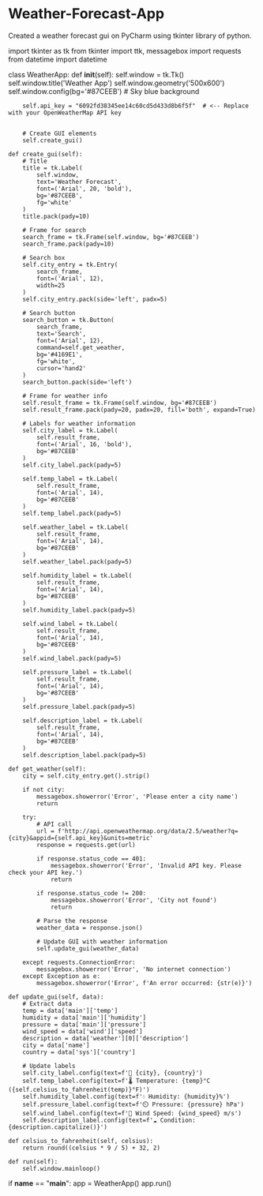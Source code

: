 # Weather-Forecast-App
Created a weather forecast gui on PyCharm using tkinter library of python.



import tkinter as tk
from tkinter import ttk, messagebox
import requests
from datetime import datetime


class WeatherApp:
    def __init__(self):
        self.window = tk.Tk()
        self.window.title('Weather App')
        self.window.geometry('500x600')
        self.window.config(bg='#87CEEB')  # Sky blue background

        
        self.api_key = "6092fd38345ee14c60cd5d433d8b6f5f"  # <-- Replace with your OpenWeatherMap API key
        

        # Create GUI elements
        self.create_gui()

    def create_gui(self):
        # Title
        title = tk.Label(
            self.window,
            text='Weather Forecast',
            font=('Arial', 20, 'bold'),
            bg='#87CEEB',
            fg='white'
        )
        title.pack(pady=10)

        # Frame for search
        search_frame = tk.Frame(self.window, bg='#87CEEB')
        search_frame.pack(pady=10)

        # Search box
        self.city_entry = tk.Entry(
            search_frame,
            font=('Arial', 12),
            width=25
        )
        self.city_entry.pack(side='left', padx=5)

        # Search button
        search_button = tk.Button(
            search_frame,
            text='Search',
            font=('Arial', 12),
            command=self.get_weather,
            bg='#4169E1',
            fg='white',
            cursor='hand2'
        )
        search_button.pack(side='left')

        # Frame for weather info
        self.result_frame = tk.Frame(self.window, bg='#87CEEB')
        self.result_frame.pack(pady=20, padx=20, fill='both', expand=True)

        # Labels for weather information
        self.city_label = tk.Label(
            self.result_frame,
            font=('Arial', 16, 'bold'),
            bg='#87CEEB'
        )
        self.city_label.pack(pady=5)

        self.temp_label = tk.Label(
            self.result_frame,
            font=('Arial', 14),
            bg='#87CEEB'
        )
        self.temp_label.pack(pady=5)

        self.weather_label = tk.Label(
            self.result_frame,
            font=('Arial', 14),
            bg='#87CEEB'
        )
        self.weather_label.pack(pady=5)

        self.humidity_label = tk.Label(
            self.result_frame,
            font=('Arial', 14),
            bg='#87CEEB'
        )
        self.humidity_label.pack(pady=5)

        self.wind_label = tk.Label(
            self.result_frame,
            font=('Arial', 14),
            bg='#87CEEB'
        )
        self.wind_label.pack(pady=5)

        self.pressure_label = tk.Label(
            self.result_frame,
            font=('Arial', 14),
            bg='#87CEEB'
        )
        self.pressure_label.pack(pady=5)

        self.description_label = tk.Label(
            self.result_frame,
            font=('Arial', 14),
            bg='#87CEEB'
        )
        self.description_label.pack(pady=5)

    def get_weather(self):
        city = self.city_entry.get().strip()

        if not city:
            messagebox.showerror('Error', 'Please enter a city name')
            return

        try:
            # API call
            url = f'http://api.openweathermap.org/data/2.5/weather?q={city}&appid={self.api_key}&units=metric'
            response = requests.get(url)

            if response.status_code == 401:
                messagebox.showerror('Error', 'Invalid API key. Please check your API key.')
                return

            if response.status_code != 200:
                messagebox.showerror('Error', 'City not found')
                return

            # Parse the response
            weather_data = response.json()

            # Update GUI with weather information
            self.update_gui(weather_data)

        except requests.ConnectionError:
            messagebox.showerror('Error', 'No internet connection')
        except Exception as e:
            messagebox.showerror('Error', f'An error occurred: {str(e)}')

    def update_gui(self, data):
        # Extract data
        temp = data['main']['temp']
        humidity = data['main']['humidity']
        pressure = data['main']['pressure']
        wind_speed = data['wind']['speed']
        description = data['weather'][0]['description']
        city = data['name']
        country = data['sys']['country']

        # Update labels
        self.city_label.config(text=f'📍 {city}, {country}')
        self.temp_label.config(text=f'🌡️ Temperature: {temp}°C ({self.celsius_to_fahrenheit(temp)}°F)')
        self.humidity_label.config(text=f'💧 Humidity: {humidity}%')
        self.pressure_label.config(text=f'⏲️ Pressure: {pressure} hPa')
        self.wind_label.config(text=f'💨 Wind Speed: {wind_speed} m/s')
        self.description_label.config(text=f'☁️ Condition: {description.capitalize()}')

    def celsius_to_fahrenheit(self, celsius):
        return round((celsius * 9 / 5) + 32, 2)

    def run(self):
        self.window.mainloop()



if __name__ == "__main__":
    app = WeatherApp()
    app.run()
